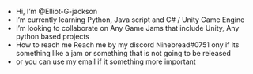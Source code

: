 - Hi, I’m @Elliot-G-jackson
- I’m currently learning Python, Java script and C# / Unity Game Engine 
- I’m looking to collaborate on Any Game Jams that include Unity, Any python based projects  
- How to reach me Reach me by my discord Ninebread#0751 ony if its something like a jam or something that is not going to be released 
- or you can use my email if it something more important 
<!---
Elliot-G-jackson/Elliot-G-jackson is a ✨ special ✨ repository because its `README.md` (this file) appears on your GitHub profile.
You can click the Preview link to take a look at your changes.
--->
